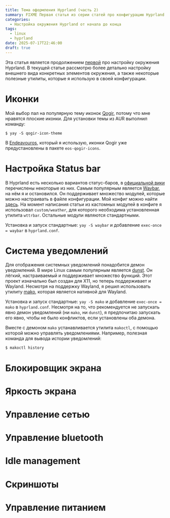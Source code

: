 ```yaml
---
title: Тема оформления Hyprland (часть 2)
summary: FIXME Первая статья из серии статей про конфигурацию Hyprland. В ней я расскажу как настроил тему оформления, а именно внешний вид окон и виджетов, курсор и иконки.
categories:
  - Настройка окружения Hyprland от начала до конца
tags:
  - linux
  - hyprland
date: 2025-07-17T22:46:00
draft: true
---
```


Эта статья является продолжением [первой](/posts/hyprland-configuration/1-appearance) про настройку окружения Hyprland. В текущей статье рассмотрю более детально настройку внешнего вида конкретных элементов окружения, а также некоторые полезные утилиты, которые я использую в своей конфигурации.

# Иконки

Мой выбор пал на популярную тему иконок [Qogir](https://github.com/vinceliuice/Qogir-icon-theme), потому что мне нравятся плоские иконки. Для установки темы из AUR выполнил команду:
```console
$ yay -S qogir-icon-theme
```

В [Endeavouros](https://endeavouros.com/), который я использую, иконки Qogir уже предустановлены в пакете `eos-qogir-icons`.

# Настройка Status bar

В Hyprland есть несколько вариантов статус-баров, в [официальной вики](https://wiki.hyprland.org/Useful-Utilities/Status-Bars/) перечислены некоторые из них. Самым популярным является [Waybar](https://github.com/Alexays/Waybar), на нём я и остановился. Он поддерживает множество модулей, которые можно настраивать в файле конфигурации. Мой конфиг можно найти [здесь](https://github.com/ismd/dotfiles/tree/master/conf/config/waybar). На момент написания статьи из кастомных модулей в конфиге я использовал `custom/weather`, для которого необходима установленная утилита `wttrbar`. Остальные модули являются стандартными.

Установка и запуск стандартные: `yay -S waybar` и добавление `exec-once = waybar` в `hyprland.conf`.

# Система уведомлений
Для отображения системных уведомлений понадобится демон уведомлений. В мире Linux самым популярным является [dunst](https://github.com/dunst-project/dunst). Он лёгкий, настраиваемый и поддерживает множество функций. Этот проект изначально был создан для X11, но теперь поддерживает и Wayland. Несмотря на поддержку Wayland, я решил использовать утилиту [mako](https://github.com/emersion/mako), которая является нативной для Wayland.

Установка и запуск стандартные: `yay -S mako` и добавление `exec-once = mako` в `hyprland.conf`. Несмотря на то, что рекомендуется не запускать явно демон уведомлений (ни `mako`, ни `dunst`), я предпочитаю запускать его явно, чтобы не было конфликтов, если установлены оба демона.

Вместе с демоном `mako` устанавливается утилита `makoctl`, с помощью которой можно управлять уведомлениями. Например, полезная команда для вывода истории уведомлений:
```console
$ makoctl history
```

# Блокировщик экрана
# Яркость экрана
# Управление сетью
# Управление bluetooth
# Idle management <TODO>
# Скриншоты
# Управление питанием <TODO>
